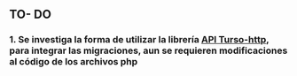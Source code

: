 ## TO- DO

### 1. Se investiga la forma de utilizar la librería [API Turso-http](https://github.com/darkterminal/turso-http), para integrar las migraciones, aun se requieren modificaciones al código de los archivos php
